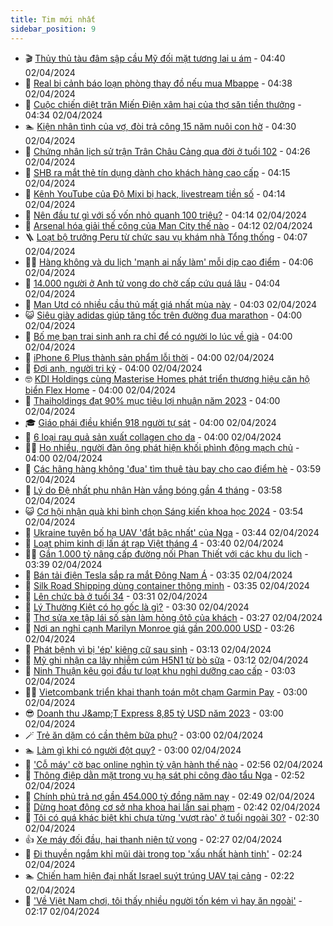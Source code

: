 ```yaml
---
title: Tim mới nhất
sidebar_position: 9
---
```


<!-- vnexpress-tin-moi-nhat:START -->
- 🎬 [Thủy thủ tàu đâm sập cầu Mỹ đối mặt tương lai u ám](https://vnexpress.net/thuy-thu-tau-dam-sap-cau-my-doi-mat-tuong-lai-u-am-4729375.html) - 04:40 02/04/2024
- 🐎 [Real bị cảnh báo loạn phòng thay đồ nếu mua Mbappe](https://vnexpress.net/real-bi-canh-bao-loan-phong-thay-do-neu-mua-mbappe-4729363.html) - 04:38 02/04/2024
- 🦍 [Cuộc chiến diệt trăn Miến Điện xâm hại của thợ săn tiền thưởng](https://vnexpress.net/cuoc-chien-diet-tran-mien-dien-xam-hai-cua-tho-san-tien-thuong-4728885.html) - 04:34 02/04/2024
- 🏊 [Kiện nhân tình của vợ, đòi trả công 15 năm nuôi con hờ](https://vnexpress.net/kien-nhan-tinh-cua-vo-doi-tra-cong-15-nam-nuoi-con-ho-4729478.html) - 04:30 02/04/2024
- 🎊 [Chứng nhân lịch sử trận Trân Châu Cảng qua đời ở tuổi 102](https://vnexpress.net/chung-nhan-lich-su-tran-tran-chau-cang-qua-doi-o-tuoi-102-4729362.html) - 04:26 02/04/2024
- 🎃 [SHB ra mắt thẻ tín dụng dành cho khách hàng cao cấp](https://vnexpress.net/shb-ra-mat-the-tin-dung-danh-cho-khach-hang-cao-cap-4729395.html) - 04:15 02/04/2024
- 🧰 [Kênh YouTube của Độ Mixi bị hack, livestream tiền số](https://vnexpress.net/kenh-youtube-cua-do-mixi-bi-hack-livestream-tien-so-4729453.html) - 04:14 02/04/2024
- 🔭 [Nên đầu tư gì với số vốn nhỏ quanh 100 triệu?](https://vnexpress.net/nen-dau-tu-gi-voi-so-von-nho-quanh-100-trieu-4729364.html) - 04:14 02/04/2024
- 🫶 [Arsenal hóa giải thế công của Man City thế nào](https://vnexpress.net/arsenal-hoa-giai-the-cong-cua-man-city-the-nao-4729510.html) - 04:12 02/04/2024
- 🪜 [Loạt bộ trưởng Peru từ chức sau vụ khám nhà Tổng thống](https://vnexpress.net/loat-bo-truong-peru-tu-chuc-sau-vu-kham-nha-tong-thong-4729433.html) - 04:07 02/04/2024
- 👨‍🏫 [Hàng không và du lịch &#39;mạnh ai nấy làm&#39; mỗi dịp cao điểm](https://vnexpress.net/hang-khong-va-du-lich-manh-ai-nay-lam-moi-dip-cao-diem-4725810.html) - 04:06 02/04/2024
- 🎊 [14.000 người ở Anh tử vong do chờ cấp cứu quá lâu](https://vnexpress.net/14-000-nguoi-o-anh-tu-vong-do-cho-cap-cuu-qua-lau-4729469.html) - 04:04 02/04/2024
- 🎊 [Man Utd có nhiều cầu thủ mất giá nhất mùa này](https://vnexpress.net/man-utd-co-nhieu-cau-thu-mat-gia-nhat-mua-nay-4729359.html) - 04:03 02/04/2024
- 😺 [Siêu giày adidas giúp tăng tốc trên đường đua marathon](https://vnexpress.net/sieu-giay-adidas-giup-tang-toc-tren-duong-dua-marathon-4729007.html) - 04:00 02/04/2024
- 🐘 [Bố mẹ bạn trai sinh anh ra chỉ để có người lo lúc về già](https://vnexpress.net/bo-me-ban-trai-sinh-anh-ra-chi-de-co-nguoi-lo-luc-ve-gia-4729419.html) - 04:00 02/04/2024
- 🌁 [iPhone 6 Plus thành sản phẩm lỗi thời](https://vnexpress.net/iphone-6-plus-thanh-san-pham-loi-thoi-4729381.html) - 04:00 02/04/2024
- 🐲 [Đợi anh, người tri kỷ](https://vnexpress.net/doi-anh-nguoi-tri-ky-4729345.html) - 04:00 02/04/2024
- 🤓 [KDI Holdings cùng Masterise Homes phát triển thương hiệu căn hộ biển Flex Home](https://vnexpress.net/kdi-holdings-cung-masterise-homes-phat-trien-thuong-hieu-can-ho-bien-flex-home-4729450.html) - 04:00 02/04/2024
- 💪 [Thaiholdings đạt 90% mục tiêu lợi nhuận năm 2023](https://vnexpress.net/thaiholdings-dat-90-muc-tieu-loi-nhuan-nam-2023-4729438.html) - 04:00 02/04/2024
- 🎓 [Giáo phái điều khiển 918 người tự sát](https://vnexpress.net/giao-phai-dieu-khien-918-nguoi-tu-sat-4729423.html) - 04:00 02/04/2024
- 🫣 [6 loại rau quả sản xuất collagen cho da](https://vnexpress.net/6-loai-rau-qua-san-xuat-collagen-cho-da-4729304.html) - 04:00 02/04/2024
- 🧑‍💻 [Ho nhiều, người đàn ông phát hiện khối phình động mạch chủ](https://vnexpress.net/ho-nhieu-nguoi-dan-ong-phat-hien-khoi-phinh-dong-mach-chu-4729288.html) - 04:00 02/04/2024
- 🐲 [Các hãng hàng không &#39;đua&#39; tìm thuê tàu bay cho cao điểm hè](https://vnexpress.net/cac-hang-hang-khong-dua-tim-thue-tau-bay-cho-cao-diem-he-4729409.html) - 03:59 02/04/2024
- 🌝 [Lý do Đệ nhất phu nhân Hàn vắng bóng gần 4 tháng](https://vnexpress.net/ly-do-de-nhat-phu-nhan-han-vang-bong-gan-4-thang-4729377.html) - 03:58 02/04/2024
- 😺 [Cơ hội nhận quà khi bình chọn Sáng kiến khoa học 2024](https://vnexpress.net/co-hoi-nhan-qua-khi-binh-chon-sang-kien-khoa-hoc-2024-4729439.html) - 03:54 02/04/2024
- 🐎 [Ukraine tuyên bố hạ UAV &#39;đắt bậc nhất&#39; của Nga](https://vnexpress.net/ukraine-tuyen-bo-ha-uav-dat-bac-nhat-cua-nga-4729382.html) - 03:44 02/04/2024
- 🎡 [Loạt phim kinh dị lấn át rạp Việt tháng 4](https://vnexpress.net/loat-phim-kinh-di-lan-at-rap-viet-thang-4-4729081.html) - 03:40 02/04/2024
- 👨‍🏫 [Gần 1.000 tỷ nâng cấp đường nối Phan Thiết với các khu du lịch](https://vnexpress.net/gan-1-000-ty-nang-cap-duong-noi-phan-thiet-voi-cac-khu-du-lich-4729280.html) - 03:39 02/04/2024
- 🦆 [Bán tải điện Tesla sắp ra mắt Đông Nam Á](https://vnexpress.net/ban-tai-dien-tesla-sap-ra-mat-dong-nam-a-4729193.html) - 03:35 02/04/2024
- 🚦 [Silk Road Shipping dùng container thông minh](https://vnexpress.net/silk-road-shipping-dung-container-thong-minh-4729082.html) - 03:35 02/04/2024
- 💫 [Lên chức bà ở tuổi 34](https://vnexpress.net/len-chuc-ba-o-tuoi-34-4729351.html) - 03:31 02/04/2024
- 🎉 [Lý Thường Kiệt có họ gốc là gì?](https://vnexpress.net/ly-thuong-kiet-co-ho-goc-la-gi-4729063.html) - 03:30 02/04/2024
- 🌋 [Thợ sửa xe tập lái số sàn làm hỏng ôtô của khách](https://vnexpress.net/tho-sua-xe-tap-lai-so-san-lam-hong-oto-cua-khach-4729390.html) - 03:27 02/04/2024
- 🤖 [Nơi an nghỉ cạnh Marilyn Monroe giá gần 200.000 USD](https://vnexpress.net/noi-an-nghi-canh-marilyn-monroe-gia-gan-200-000-usd-4729096.html) - 03:26 02/04/2024
- 🦏 [Phát bệnh vì bị &#39;ép&#39; kiêng cữ sau sinh](https://vnexpress.net/phat-benh-vi-bi-ep-kieng-cu-sau-sinh-4728260.html) - 03:13 02/04/2024
- 🦩 [Mỹ ghi nhận ca lây nhiễm cúm H5N1 từ bò sữa](https://vnexpress.net/my-ghi-nhan-ca-lay-nhiem-cum-h5n1-tu-bo-sua-4729404.html) - 03:12 02/04/2024
- 👺 [Ninh Thuận kêu gọi đầu tư loạt khu nghỉ dưỡng cao cấp](https://vnexpress.net/ninh-thuan-keu-goi-dau-tu-loat-khu-nghi-duong-cao-cap-4729380.html) - 03:03 02/04/2024
- 🧑‍🏫 [Vietcombank triển khai thanh toán một chạm Garmin Pay](https://vnexpress.net/vietcombank-trien-khai-thanh-toan-mot-cham-garmin-pay-4729385.html) - 03:00 02/04/2024
- 😎 [Doanh thu J&amp;amp;T Express 8,85 tỷ USD năm 2023](https://vnexpress.net/doanh-thu-j-t-express-8-85-ty-usd-nam-2023-4729367.html) - 03:00 02/04/2024
- 🪄 [Trẻ ăn dặm có cần thêm bữa phụ?](https://vnexpress.net/tre-an-dam-co-can-them-bua-phu-4729286.html) - 03:00 02/04/2024
- 🏊 [Làm gì khi có người đột quỵ?](https://vnexpress.net/lam-gi-khi-co-nguoi-dot-quy-4729207.html) - 03:00 02/04/2024
- 💃 [&#39;Cỗ máy&#39; cờ bạc online nghìn tỷ vận hành thế nào](https://vnexpress.net/co-may-co-bac-online-nghin-ty-van-hanh-the-nao-4729299.html) - 02:56 02/04/2024
- 🦆 [Thông điệp dằn mặt trong vụ hạ sát phi công đào tẩu Nga](https://vnexpress.net/thong-diep-dan-mat-trong-vu-ha-sat-phi-cong-dao-tau-nga-4728935.html) - 02:52 02/04/2024
- 🎊 [Chính phủ trả nợ gần 454.000 tỷ đồng năm nay](https://vnexpress.net/chinh-phu-tra-no-gan-454-000-ty-dong-nam-nay-4729387.html) - 02:49 02/04/2024
- 👺 [Dừng hoạt động cơ sở nha khoa hai lần sai phạm](https://vnexpress.net/dung-hoat-dong-co-so-nha-khoa-hai-lan-sai-pham-4729341.html) - 02:42 02/04/2024
- 🎡 [Tôi có quá khác biệt khi chưa từng &#39;vượt rào&#39; ở tuổi ngoài 30?](https://vnexpress.net/toi-co-qua-khac-biet-khi-chua-tung-vuot-rao-o-tuoi-ngoai-30-4729378.html) - 02:30 02/04/2024
- 👍 [Xe máy đối đầu, hai thanh niên tử vong](https://vnexpress.net/xe-may-doi-dau-hai-thanh-nien-tu-vong-4729386.html) - 02:27 02/04/2024
- 🐎 [Đi thuyền ngắm khỉ mũi dài trong top &#39;xấu nhất hành tinh&#39;](https://vnexpress.net/di-thuyen-ngam-khi-mui-dai-trong-top-xau-nhat-hanh-tinh-4729290.html) - 02:24 02/04/2024
- 🏊 [Chiến hạm hiện đại nhất Israel suýt trúng UAV tại cảng](https://vnexpress.net/chien-ham-hien-dai-nhat-israel-suyt-trung-uav-tai-cang-4729355.html) - 02:22 02/04/2024
- 🦩 [&#39;Về Việt Nam chơi, tôi thấy nhiều người tốn kém vì hay ăn ngoài&#39;](https://vnexpress.net/ve-viet-nam-choi-toi-thay-nhieu-nguoi-ton-kem-vi-hay-an-ngoai-4729357.html) - 02:17 02/04/2024<!-- vnexpress-tin-moi-nhat:END -->
